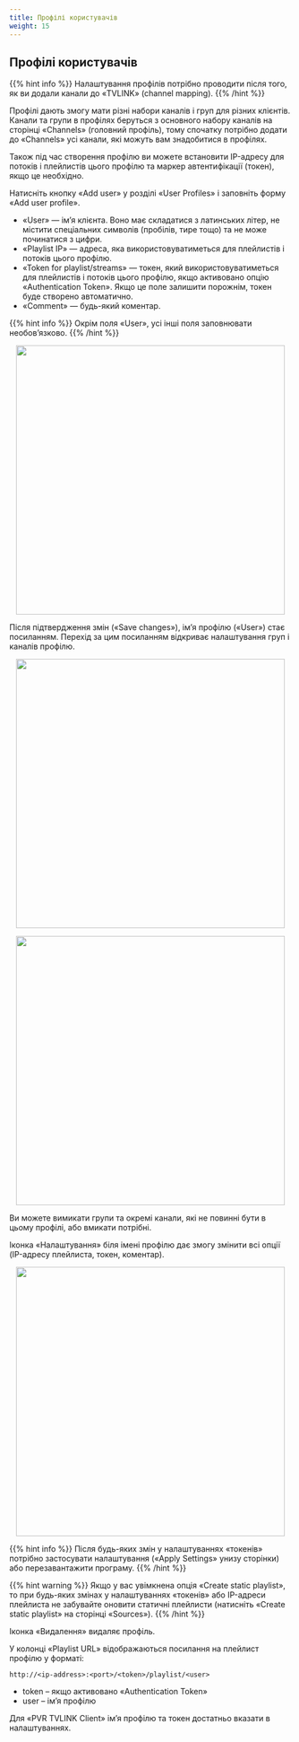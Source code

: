 ```yaml
---
title: Профілі користувачів
weight: 15
---
```


## Профілі користувачів

{{% hint info %}}
Налаштування профілів потрібно проводити після того, як ви додали канали до «TVLINK» (channel mapping).
{{% /hint %}}

Профілі дають змогу мати різні набори каналів і груп для різних клієнтів.
Канали та групи в профілях беруться з основного набору каналів на сторінці «Channels» (головний профіль),
тому спочатку потрібно додати до «Channels» усі канали, які можуть вам знадобитися в профілях.

Також під час створення профілю ви можете встановити IP-адресу для потоків і плейлистів цього профілю та маркер автентифікації (токен), якщо це необхідно.

Натисніть кнопку «Add user» у розділі «User Profiles» і заповніть форму «Add user profile».

+ «User» — ім’я клієнта. Воно має складатися з латинських літер, не містити спеціальних символів (пробілів, тире тощо) та не може починатися з цифри.
+ «Playlist IP» — адреса, яка використовуватиметься для плейлистів і потоків цього профілю.
+ «Token for playlist/streams» — токен, який використовуватиметься для плейлистів і потоків цього профілю, якщо активовано опцію «Authentication Token».
Якщо це поле залишити порожнім, токен буде створено автоматично.
+ «Comment» — будь-який коментар.

{{% hint info %}}
Окрім поля «User», усі інші поля заповнювати необов’язково.
{{% /hint %}}

<p align="center">
  <a href="/tvlink/profiles/01.png"><img src="/tvlink/profiles/01.png" width="480"/></a>
</p>

Після підтвердження змін («Save changes»), ім’я профілю («User») стає посиланням. Перехід за цим посиланням відкриває налаштування груп і каналів профілю.

<p align="center">
  <a href="/tvlink/profiles/02.png"><img src="/tvlink/profiles/02.png" width="480"/></a>
</p>
<p align="center">
  <a href="/tvlink/profiles/03.png"><img src="/tvlink/profiles/03.png" width="480"/></a>
</p>

Ви можете вимикати групи та окремі канали, які не повинні бути в цьому профілі, або вмикати потрібні.

Іконка «Налаштування» біля імені профілю дає змогу змінити всі опції (IP-адресу плейлиста, токен, коментар).

<p align="center">
  <a href="/tvlink/profiles/04.png"><img src="/tvlink/profiles/04.png" width="480"/></a>
</p>

{{% hint info %}}
Після будь-яких змін у налаштуваннях «токенів» потрібно застосувати налаштування («Apply Settings» унизу сторінки) або перезавантажити програму.
{{% /hint %}}

{{% hint warning %}}
Якщо у вас увімкнена опція «Create static playlist», то при будь-яких змінах у налаштуваннях «токенів» або IP-адреси плейлиста
не забувайте оновити статичні плейлисти (натисніть «Create static playlist» на сторінці «Sources»).
{{% /hint %}}

Іконка «Видалення» видаляє профіль.

У колонці «Playlist URL» відображаються посилання на плейлист профілю у форматі:

    http://<ip-address>:<port>/<token>/playlist/<user>

+ token – якщо активовано «Authentication Token»
+ user – ім’я профілю

Для «PVR TVLINK Client» ім’я профілю та токен достатньо вказати в налаштуваннях.
